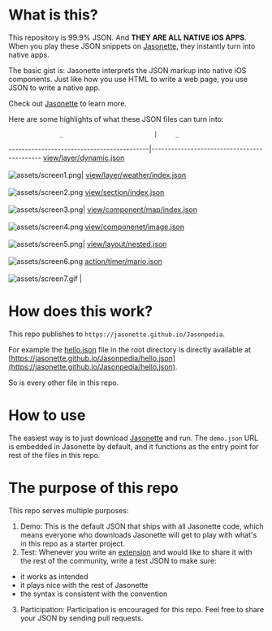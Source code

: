 # What is this?
This repository is 99.9% JSON. And **THEY ARE ALL NATIVE iOS APPS**. When you play these JSON snippets on [Jasonette](https://www.jasonette.com/beta), they instantly turn into native apps.

The basic gist is: Jasonette interprets the JSON markup into native iOS components. Just like how you use HTML to write a web page, you use JSON to write a native app.

Check out [Jasonette](https://www.jasonette.com/beta) to learn more.

Here are some highlights of what these JSON files can turn into:

                  _                         |     _                                        
-------------------------------------------|--------------------------------------------
[view/layer/dynamic.json](view/layer/dynamic.json)<br><br>![assets/screen1.png](assets/screen1.png)| [view/layer/weather/index.json](view/layer/weather/index.json)<br><br>![assets/screen2.png](assets/screen2.png)
[view/section/index.json](view/section/index.json)<br><br>![assets/screen3.png](assets/screen3.png)| [view/component/map/index.json](view/component/map/index.json)<br><br>![assets/screen4.png](assets/screen4.png)
[view/componenet/image.json](view/componenet/image.jason)<br><br>![assets/screen5.png](assets/screen5.png)| [view/layout/nested.json](view/layout.nested.json)<br><br>![assets/screen6.png](assets/screen6.png)
[action/timer/mario.json](action/timer/mario.json)<br><br>![assets/screen7.gif](assets/screen7.gif)      |                                            

# How does this work?
This repo publishes to `https://jasonette.github.io/Jasonpedia`.

For example the [hello.json](https://github.com/Jasonette/Jasonpedia/blob/gh-pages/hello.json) file in the root directory is directly available at [https://jasonette.github.io/Jasonpedia/hello.json](https://jasonette.github.io/Jasonpedia/hello.json).

So is every other file in this repo.

# How to use
The easiest way is to just download [Jasonette](https://www.jasonette.com/beta) and run. The `demo.json` URL is embedded in Jasonette by default, and it functions as the entry point for rest of the files in this repo.

# The purpose of this repo
This repo serves multiple purposes:

1. Demo: This is the default JSON that ships with all Jasonette code, which means everyone who downloads Jasonette will get to play with what's in this repo as a starter project.
2. Test: Whenever you write an [extension](https://jasonette.github.io/documentation/advanced/#extension) and would like to share it with the rest of the community,  write a test JSON to make sure:
  - it works as intended
  - it plays nice with the rest of Jasonette
  - the syntax is consistent with the convention
3. Participation: Participation is encouraged for this repo. Feel free to share your JSON by sending pull requests.
